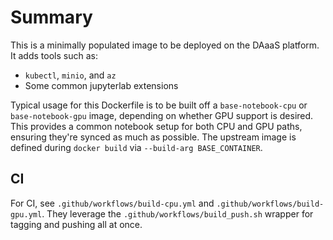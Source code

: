 # Summary

This is a minimally populated image to be deployed on the DAaaS platform.  It adds tools such as:

* `kubectl`, `minio`, and `az`
* Some common jupyterlab extensions

Typical usage for this Dockerfile is to be built off a `base-notebook-cpu` or `base-notebook-gpu` image, depending on whether GPU support is desired.  This provides a common notebook setup for both CPU and GPU paths, ensuring they're synced as much as possible.  The upstream image is defined during `docker build` via `--build-arg BASE_CONTAINER`.


## CI

For CI, see `.github/workflows/build-cpu.yml` and `.github/workflows/build-gpu.yml`.  They leverage the `.github/workflows/build_push.sh` wrapper for tagging and pushing all at once. 